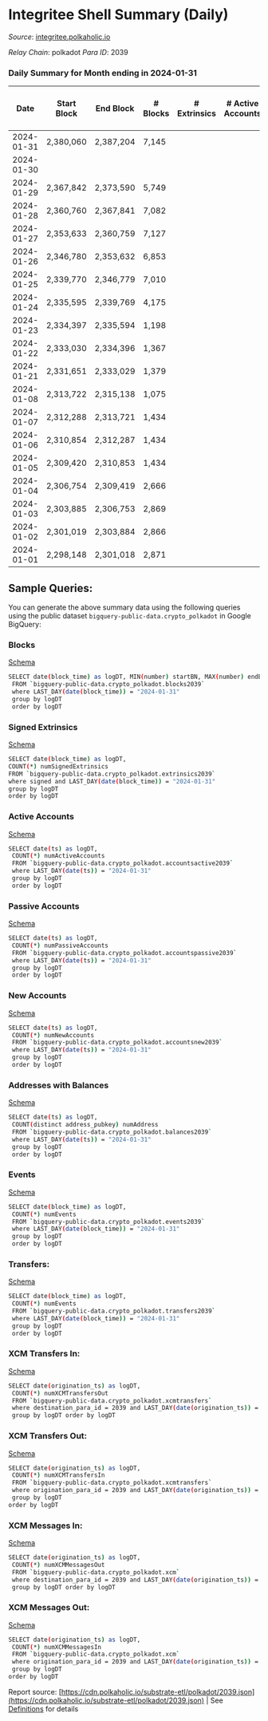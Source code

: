 # Integritee Shell Summary (Daily)

_Source_: [integritee.polkaholic.io](https://integritee.polkaholic.io)

*Relay Chain*: polkadot
*Para ID*: 2039



### Daily Summary for Month ending in 2024-01-31


| Date    | Start Block | End Block | # Blocks | # Extrinsics | # Active Accounts | # Passive Accounts | # New Accounts | # Addresses | # Events  | # Transfers ($USD) | # XCM Transfers In ($USD) | # XCM Transfers Out ($USD) | # XCM In | # XCM Out | Issues |
|---------|-------------|-----------|----------|--------------|-------------------|--------------------|----------------|-------------|-----------|--------------------|---------------------------|----------------------------|----------|-----------|--------|
| 2024-01-31 | 2,380,060 | 2,387,204 | 7,145 |  |  |  |  |  | 14,290 |   |   |   |  |  |  |
| 2024-01-30 |  |  |  |  |  |  |  |  |  |   |   |   |  |  |  |
| 2024-01-29 | 2,367,842 | 2,373,590 | 5,749 |  |  |  |  |  | 11,498 |   |   |   |  |  |  |
| 2024-01-28 | 2,360,760 | 2,367,841 | 7,082 |  |  |  |  |  | 14,164 |   |   |   |  |  |  |
| 2024-01-27 | 2,353,633 | 2,360,759 | 7,127 |  |  |  |  |  | 14,254 |   |   |   |  |  |  |
| 2024-01-26 | 2,346,780 | 2,353,632 | 6,853 |  |  |  |  |  | 13,706 |   |   |   |  |  |  |
| 2024-01-25 | 2,339,770 | 2,346,779 | 7,010 |  |  |  |  |  | 14,020 |   |   |   |  |  |  |
| 2024-01-24 | 2,335,595 | 2,339,769 | 4,175 |  |  |  |  |  | 8,350 |   |   |   |  |  |  |
| 2024-01-23 | 2,334,397 | 2,335,594 | 1,198 |  |  |  |  |  | 2,396 |   |   |   |  |  |  |
| 2024-01-22 | 2,333,030 | 2,334,396 | 1,367 |  |  |  |  |  | 2,734 |   |   |   |  |  |  |
| 2024-01-21 | 2,331,651 | 2,333,029 | 1,379 |  |  |  |  |  | 2,758 |   |   |   |  |  |  |
| 2024-01-08 | 2,313,722 | 2,315,138 | 1,075 |  |  |  |  |  | 2,150 |   |   |   |  |  |  |
| 2024-01-07 | 2,312,288 | 2,313,721 | 1,434 |  |  |  |  |  |  |   |   |   |  |  |  |
| 2024-01-06 | 2,310,854 | 2,312,287 | 1,434 |  |  |  |  |  |  |   |   |   |  |  |  |
| 2024-01-05 | 2,309,420 | 2,310,853 | 1,434 |  |  |  |  |  |  |   |   |   |  |  |  |
| 2024-01-04 | 2,306,754 | 2,309,419 | 2,666 |  |  |  |  |  |  |   |   |   |  |  |  |
| 2024-01-03 | 2,303,885 | 2,306,753 | 2,869 |  |  |  |  |  |  |   |   |   |  |  |  |
| 2024-01-02 | 2,301,019 | 2,303,884 | 2,866 |  |  |  |  |  |  |   |   |   |  |  |  |
| 2024-01-01 | 2,298,148 | 2,301,018 | 2,871 |  |  |  |  |  |  |   |   |   |  |  |  |

## Sample Queries:
You can generate the above summary data using the following queries using the public dataset `bigquery-public-data.crypto_polkadot` in Google BigQuery:


### Blocks 

[Schema](https://github.com/colorfulnotion/substrate-etl/blob/main/schema/blocks.json)

```bash
SELECT date(block_time) as logDT, MIN(number) startBN, MAX(number) endBN, COUNT(*) numBlocks 
 FROM `bigquery-public-data.crypto_polkadot.blocks2039`  
 where LAST_DAY(date(block_time)) = "2024-01-31" 
 group by logDT 
 order by logDT
```

### Signed Extrinsics 

[Schema](https://github.com/colorfulnotion/substrate-etl/blob/main/schema/extrinsics.json)

```bash
SELECT date(block_time) as logDT, 
COUNT(*) numSignedExtrinsics 
FROM `bigquery-public-data.crypto_polkadot.extrinsics2039`  
where signed and LAST_DAY(date(block_time)) = "2024-01-31" 
group by logDT 
order by logDT
```

### Active Accounts 

[Schema](https://github.com/colorfulnotion/substrate-etl/blob/main/schema/accountsactive.json)

```bash
SELECT date(ts) as logDT, 
 COUNT(*) numActiveAccounts 
 FROM `bigquery-public-data.crypto_polkadot.accountsactive2039` 
 where LAST_DAY(date(ts)) = "2024-01-31" 
 group by logDT 
 order by logDT
```

### Passive Accounts 

[Schema](https://github.com/colorfulnotion/substrate-etl/blob/main/schema/accountspassive.json)

```bash
SELECT date(ts) as logDT, 
 COUNT(*) numPassiveAccounts 
 FROM `bigquery-public-data.crypto_polkadot.accountspassive2039` 
 where LAST_DAY(date(ts)) = "2024-01-31" 
 group by logDT 
 order by logDT
```

### New Accounts 

[Schema](https://github.com/colorfulnotion/substrate-etl/blob/main/schema/accountsnew.json)

```bash
SELECT date(ts) as logDT, 
 COUNT(*) numNewAccounts 
 FROM `bigquery-public-data.crypto_polkadot.accountsnew2039` 
 where LAST_DAY(date(ts)) = "2024-01-31" 
 group by logDT
 order by logDT
```

### Addresses with Balances 

[Schema](https://github.com/colorfulnotion/substrate-etl/blob/main/schema/balances.json)

```bash
SELECT date(ts) as logDT,
 COUNT(distinct address_pubkey) numAddress 
 FROM `bigquery-public-data.crypto_polkadot.balances2039` 
 where LAST_DAY(date(ts)) = "2024-01-31" 
 group by logDT 
 order by logDT
```

### Events 

[Schema](https://github.com/colorfulnotion/substrate-etl/blob/main/schema/events.json)

```bash
SELECT date(block_time) as logDT, 
 COUNT(*) numEvents 
 FROM `bigquery-public-data.crypto_polkadot.events2039` 
 where LAST_DAY(date(block_time)) = "2024-01-31" 
 group by logDT 
 order by logDT
```

### Transfers:

[Schema](https://github.com/colorfulnotion/substrate-etl/blob/main/schema/transfers.json)

```bash
SELECT date(block_time) as logDT, 
 COUNT(*) numEvents 
 FROM `bigquery-public-data.crypto_polkadot.transfers2039` 
 where LAST_DAY(date(block_time)) = "2024-01-31" 
 group by logDT 
 order by logDT
```

### XCM Transfers In: 

[Schema](https://github.com/colorfulnotion/substrate-etl/blob/main/schema/xcmtransfers.json)

```bash
SELECT date(origination_ts) as logDT, 
 COUNT(*) numXCMTransfersOut 
 FROM `bigquery-public-data.crypto_polkadot.xcmtransfers` 
 where destination_para_id = 2039 and LAST_DAY(date(origination_ts)) = "2024-01-31" 
 group by logDT order by logDT
```

### XCM Transfers Out: 

[Schema](https://github.com/colorfulnotion/substrate-etl/blob/main/schema/xcmtransfers.json)

```bash
SELECT date(origination_ts) as logDT, 
 COUNT(*) numXCMTransfersIn 
 FROM `bigquery-public-data.crypto_polkadot.xcmtransfers` 
 where origination_para_id = 2039 and LAST_DAY(date(origination_ts)) = "2024-01-31" 
 group by logDT 
order by logDT
```

### XCM Messages In: 

[Schema](https://github.com/colorfulnotion/substrate-etl/blob/main/schema/xcm.json)

```bash
SELECT date(origination_ts) as logDT, 
 COUNT(*) numXCMMessagesOut 
 FROM `bigquery-public-data.crypto_polkadot.xcm` 
 where destination_para_id = 2039 and LAST_DAY(date(origination_ts)) = "2024-01-31" 
 group by logDT order by logDT
```

### XCM Messages Out: 

[Schema](https://github.com/colorfulnotion/substrate-etl/blob/main/schema/xcm.json)

```bash
SELECT date(origination_ts) as logDT, 
 COUNT(*) numXCMMessagesIn 
 FROM `bigquery-public-data.crypto_polkadot.xcm` 
 where origination_para_id = 2039 and LAST_DAY(date(origination_ts)) = "2024-01-31" 
 group by logDT 
order by logDT
```


Report source: [https://cdn.polkaholic.io/substrate-etl/polkadot/2039.json](https://cdn.polkaholic.io/substrate-etl/polkadot/2039.json) | See [Definitions](/DEFINITIONS.md) for details

